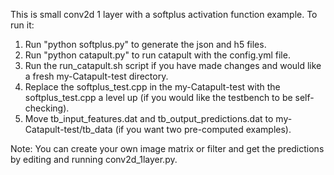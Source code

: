 This is small conv2d 1 layer with a softplus activation function example. To run it:
1. Run "python softplus.py" to generate the json and h5 files.
2. Run "python catapult.py" to run catapult with the config.yml file.
3. Run the run_catapult.sh script if you have made changes and would like a fresh my-Catapult-test directory.
4. Replace the softplus_test.cpp in the my-Catapult-test with the softplus_test.cpp a level up (if you would like the testbench to be self-checking).
5. Move tb_input_features.dat and tb_output_predictions.dat to my-Catapult-test/tb_data (if you want two pre-computed examples).

Note: You can create your own image matrix or filter and get the predictions by editing and running conv2d_1layer.py. 
